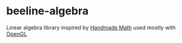 # beeline-algebra

Linear algebra library inspired by [Handmade Math](https://github.com/HandmadeMath/Handmade-Math) used mostly with [OpenGL](https://www.opengl.org/)